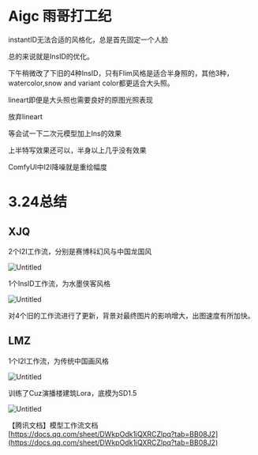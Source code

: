 # Aigc 雨哥打工纪

instantID无法合适的风格化，总是首先固定一个人脸

总的来说就是InsID的优化。

下午稍微改了下旧的4种InsID，只有Flim风格是适合半身照的，其他3种，watercolor,snow and variant color都更适合大头照。

lineart即便是大头照也需要良好的原图光照表现

放弃lineart

等会试一下二次元模型加上Ins的效果

上半特写效果还可以，半身以上几乎没有效果

ComfyUI中I2I降噪就是重绘幅度

# 3.24总结

## XJQ

2个I2I工作流，分别是赛博科幻风与中国龙国风

![Untitled](https://prod-files-secure.s3.us-west-2.amazonaws.com/f98a6667-d7ec-445b-84cb-b0f9edab2df8/04a8a8d9-e647-45ab-8537-7a3330e7a03e/Untitled.png)

1个InsID工作流，为水墨侠客风格

![Untitled](https://prod-files-secure.s3.us-west-2.amazonaws.com/f98a6667-d7ec-445b-84cb-b0f9edab2df8/eeea252e-2f4c-45df-acca-1b0d2d887f35/Untitled.png)

对4个旧的工作流进行了更新，背景对最终图片的影响增大，出图速度有所加快。

## LMZ

1个I2I工作流，为传统中国画风格

![Untitled](https://prod-files-secure.s3.us-west-2.amazonaws.com/f98a6667-d7ec-445b-84cb-b0f9edab2df8/c97fc5b6-5f4d-49e1-b12c-530a0394eac9/Untitled.png)

训练了Cuz演播楼建筑Lora，底模为SD1.5

![Untitled](https://prod-files-secure.s3.us-west-2.amazonaws.com/f98a6667-d7ec-445b-84cb-b0f9edab2df8/9eac3bb7-160c-421e-8aec-4735be372968/Untitled.png)

【腾讯文档】模型工作流文档 [https://docs.qq.com/sheet/DWkpOdk1iQXRCZlpq?tab=BB08J2](https://docs.qq.com/sheet/DWkpOdk1iQXRCZlpq?tab=BB08J2)